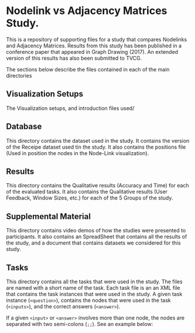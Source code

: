 # Nodelink vs Adjacency Matrices Study.

This is a repository of supporting files for a study that compares Nodelinks and Adjacency Matrices. Results from this study has been published in a conference paper that appeared in Graph Drawing (2017). An extended version of this results has also been submitted to TVCG.

The sections below describe the files contained in each of the main directories 

## Visualization Setups
The Visualization setups, and introduction files used/

## Database
This directory contains the dataset used in the study. It contains the version of the Receipe dataset used tin the study. It also contains the positions file (Used in position the nodes in the Node-Link visualization).


## Results
This directory contains the Qualitative results (Accuracy and Time) for each of the evaluated tasks. It also contains the Qualitative results (User Feedback, Window Sizes, etc.) for each of the 5 Groups of the study.

## Supplemental Material
This directory contains video demos of how the studies were presented to participants. It also contains an SpreadSheet that contains all the results of the study, and a document that contains datasets we considered for this study.

## Tasks
This directory contains all the tasks that were used in the study. The files are named with a short name of the task. Each task file is an an XML file that contains the task instances that were used in the study. A given task instance (`<question>`), contains the nodes that were used in the task (`<inputs>`), and the correct answers (`<answer>`). 

If a given `<input>` or `<answer>` involves more than one node, the nodes are separated with two semi-colons (`;;`). See an example below:


